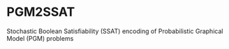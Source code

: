 # PGM2SSAT
Stochastic Boolean Satisfiability (SSAT) encoding of Probabilistic Graphical Model (PGM) problems
